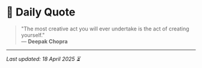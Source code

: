 # 📜 Daily Quote

> "The most creative act you will ever undertake is the act of creating yourself."  
> — **Deepak Chopra**

---

_Last updated: 18 April 2025 ⏳_
